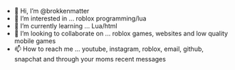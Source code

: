 - 👋 Hi, I’m @brokkenmatter
- 👀 I’m interested in ... roblox programming/lua
- 🌱 I’m currently learning ... Lua/html
- 💞️ I’m looking to collaborate on ... roblox games, websites and low quality mobile games
- 📫 How to reach me ... youtube, instagram, roblox, email, github, snapchat and through your moms recent messages

<!---
brokkenmatter/brokkenmatter is a ✨ special ✨ repository because its `README.md` (this file) appears on your GitHub profile.
You can click the Preview link to take a look at your changes.
--->
